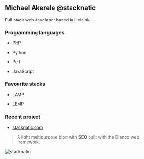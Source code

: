 ## Michael Akerele @stacknatic

Full stack web developer based in Helsinki.

### Programming languages

- PHP

- Python 

- Perl

- JavaScript

### Favourite stacks

- LAMP

- LEMP

### Recent project

- [stacknatic.com](https://www.stacknatic.com)
>  A light multipurpose blog with **SEO** built with the Django web framework.

![stacknatic](https://user-images.githubusercontent.com/98211469/224079910-9ba6f5ba-db49-4a4a-a0dc-dad86068caaa.png)

